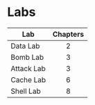 # Labs

| Lab        | Chapters |
| ---------- | :------: |
| Data Lab   |    2     |
| Bomb Lab   |    3     |
| Attack Lab |    3     |
| Cache Lab  |    6     |
| Shell Lab  |    8     |

